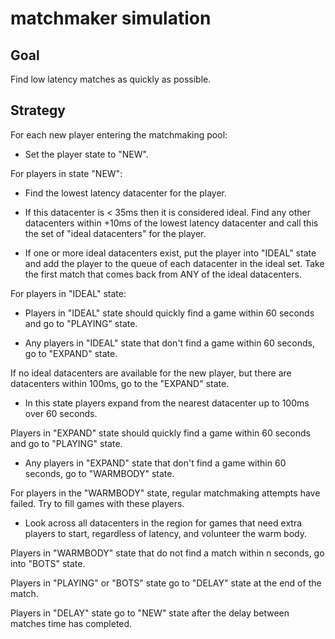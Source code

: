 # matchmaker simulation

## Goal

Find low latency matches as quickly as possible.

## Strategy

For each new player entering the matchmaking pool:

* Set the player state to "NEW".

For players in state "NEW":
	
* Find the lowest latency datacenter for the player.

* If this datacenter is < 35ms then it is considered ideal. Find any other datacenters within +10ms of the lowest latency datacenter and call this the set of "ideal datacenters" for the player.

* If one or more ideal datacenters exist, put the player into "IDEAL" state and add the player to the queue of each datacenter in the ideal set. Take the first match that comes back from ANY of the ideal datacenters.

For players in "IDEAL" state:

* Players in "IDEAL" state should quickly find a game within 60 seconds and go to "PLAYING" state. 

* Any players in "IDEAL" state that don't find a game within 60 seconds, go to "EXPAND" state.

If no ideal datacenters are available for the new player, but there are datacenters within 100ms, go to the "EXPAND" state.

* In this state players expand from the nearest datacenter up to 100ms over 60 seconds.

Players in "EXPAND" state should quickly find a game within 60 seconds and go to "PLAYING" state. 

* Any players in "EXPAND" state that don't find a game within 60 seconds, go to "WARMBODY" state.

For players in the "WARMBODY" state, regular matchmaking attempts have failed. Try to fill games with these players.

* Look across all datacenters in the region for games that need extra players to start, regardless of latency, and volunteer the warm body.

Players in "WARMBODY" state that do not find a match within n seconds, go into "BOTS" state.

Players in "PLAYING" or "BOTS" state go to "DELAY" state at the end of the match.

Players in "DELAY" state go to "NEW" state after the delay between matches time has completed.

